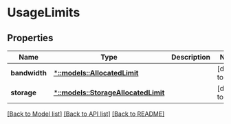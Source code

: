 # UsageLimits

## Properties
Name | Type | Description | Notes
------------ | ------------- | ------------- | -------------
**bandwidth** | [***::models::AllocatedLimit**](AllocatedLimit.md) |  | [default to null]
**storage** | [***::models::StorageAllocatedLimit**](StorageAllocatedLimit.md) |  | [default to null]

[[Back to Model list]](../README.md#documentation-for-models) [[Back to API list]](../README.md#documentation-for-api-endpoints) [[Back to README]](../README.md)


